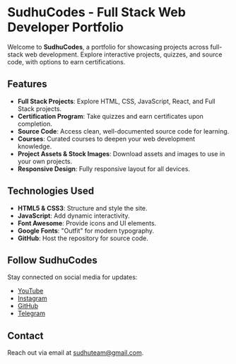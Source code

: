 # SudhuCodes - Full Stack Web Developer Portfolio

Welcome to **SudhuCodes**, a portfolio for showcasing projects across full-stack web development. Explore interactive projects, quizzes, and source code, with options to earn certifications.

## Features

- **Full Stack Projects**: Explore HTML, CSS, JavaScript, React, and Full Stack projects.
- **Certification Program**: Take quizzes and earn certificates upon completion.
- **Source Code**: Access clean, well-documented source code for learning.
- **Courses**: Curated courses to deepen your web development knowledge.
- **Project Assets & Stock Images**: Download assets and images to use in your own projects.
- **Responsive Design**: Fully responsive layout for all devices.

## Technologies Used

- **HTML5 & CSS3**: Structure and style the site.
- **JavaScript**: Add dynamic interactivity.
- **Font Awesome**: Provide icons and UI elements.
- **Google Fonts**: "Outfit" for modern typography.
- **GitHub**: Host the repository for source code.

## Follow SudhuCodes

Stay connected on social media for updates:

- [YouTube](https://www.youtube.com/@sudhucodes)
- [Instagram](https://www.instagram.com/sudhucodes/)
- [GitHub](https://github.com/sudhucodes)
- [Telegram](https://t.me/sudhucodes)

## Contact

Reach out via email at [sudhuteam@gmail.com](mailto:sudhuteam@gmail.com?subject=Sudhucodes-Website&body=Hii,%20SudhuCodes).
